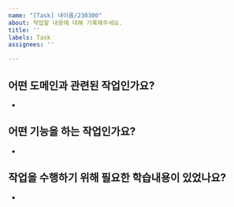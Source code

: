 ```yaml
---
name: "[Task] 내이름/230300"
about: 작업할 내용에 대해 기록해주세요.
title: ''
labels: Task
assignees: ''

---
```


## 어떤 도메인과 관련된 작업인가요?
-

## 어떤 기능을 하는 작업인가요?
-

## 작업을 수행하기 위해 필요한 학습내용이 있었나요?
-
